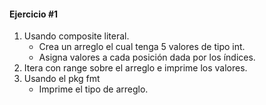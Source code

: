 #### Ejercicio #1

1. Usando composite literal.
    * Crea un arreglo el cual tenga 5 valores de tipo int.
    * Asigna valores a cada posición dada por los índices.
2. Itera con range sobre el arreglo e imprime los valores.
3. Usando el pkg fmt
    * Imprime el tipo de arreglo.